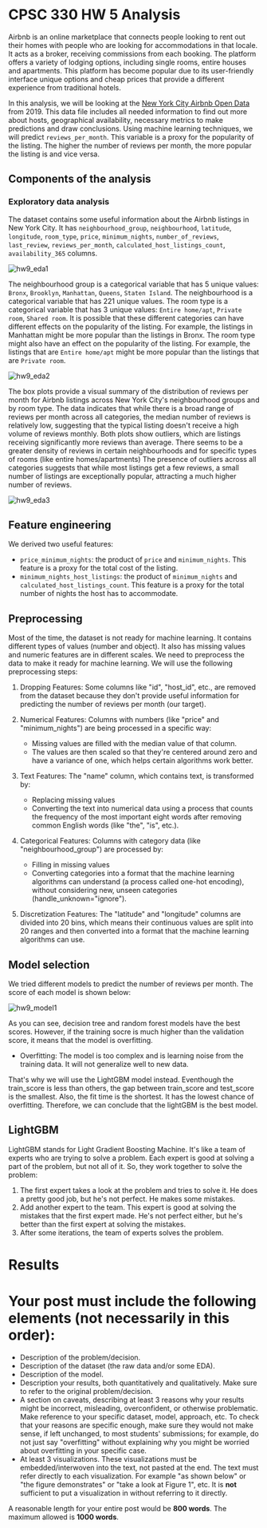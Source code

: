 # CPSC 330 HW 5 Analysis

Airbnb is an online marketplace that connects people looking to rent out their homes with people who are looking for accommodations in that locale. It acts as a broker, receiving commissions from each booking. The platform offers a variety of lodging options, including single rooms, entire houses and apartments. This platform has become popular due to its user-friendly interface unique options and cheap prices that provide a different experience from traditional hotels.

In this analysis, we will be looking at the [New York City Airbnb Open Data](https://www.kaggle.com/dgomonov/new-york-city-airbnb-open-data) from 2019. This data file includes all needed information to find out more about hosts, geographical availability, necessary metrics to make predictions and draw conclusions. Using machine learning techniques, we will predict `reviews_per_month`. This variable is a proxy for the popularity of the listing. The higher the number of reviews per month, the more popular the listing is and vice versa.


## Components of the analysis

### Exploratory data analysis

The dataset contains some useful information about the Airbnb listings in New York City. It has `neighbourhood_group`, `neighbourhood`, `latitude`, `longitude`, `room_type`, `price`, `minimum_nights`, `number_of_reviews`, `last_review`, `reviews_per_month`, `calculated_host_listings_count`, `availability_365` columns.

![hw9_eda1](assets/image/hw9_eda1.png)

The neighbourhood group is a categorical variable that has 5 unique values: `Bronx`, `Brooklyn`, `Manhattan`, `Queens`, `Staten Island`. The neighbourhood is a categorical variable that has 221 unique values. The room type is a categorical variable that has 3 unique values: `Entire home/apt`, `Private room`, `Shared room`. It is possible that these different categories can have different effects on the popularity of the listing. For example, the listings in Manhattan might be more popular than the listings in Bronx. The room type might also have an effect on the popularity of the listing. For example, the listings that are `Entire home/apt` might be more popular than the listings that are `Private room`.

![hw9_eda2](assets/image/hw9_eda2.png)

The box plots provide a visual summary of the distribution of reviews per month for Airbnb listings across New York City's neighbourhood groups and by room type. The data indicates that while there is a broad range of reviews per month across all categories, the median number of reviews is relatively low, suggesting that the typical listing doesn't receive a high volume of reviews monthly. Both plots show outliers, which are listings receiving significantly more reviews than average. There seems to be a greater density of reviews in certain neighbourhoods and for specific types of rooms (like entire homes/apartments) The presence of outliers across all categories suggests that while most listings get a few reviews, a small number of listings are exceptionally popular, attracting a much higher number of reviews.

![hw9_eda3](assets/image/hw9_eda3.png)

## Feature engineering

We derived two useful features:
- `price_minimum_nights`: the product of `price` and `minimum_nights`. This feature is a proxy for the total cost of the listing.
- `minimum_nights_host_listings`: the product of `minimum_nights` and `calculated_host_listings_count`. This feature is a proxy for the total number of nights the host has to accommodate.

## Preprocessing
Most of the time, the dataset is not ready for machine learning. It contains different types of values (number and object). It also has missing values and numeric features are in different scales. We need to preprocess the data to make it ready for machine learning. We will use the following preprocessing steps:

1. Dropping Features: Some columns like "id", "host_id", etc., are removed from the dataset because they don't provide useful information for predicting the number of reviews per month (our target).

2. Numerical Features: Columns with numbers (like "price" and "minimum_nights") are being processed in a specific way:
    - Missing values are filled with the median value of that column.
    - The values are then scaled so that they're centered around zero and have a variance of one, which helps certain algorithms work better.

3. Text Features: The "name" column, which contains text, is transformed by:
    - Replacing missing values
    - Converting the text into numerical data using a process that counts the frequency of the most important eight words after removing common English words (like "the", "is", etc.).
4. Categorical Features: Columns with category data (like "neighbourhood_group") are processed by:
    - Filling in missing values 
    - Converting categories into a format that the machine learning algorithms can understand (a process called one-hot encoding), without considering new, unseen categories (handle_unknown="ignore").
5. Discretization Features: The "latitude" and "longitude" columns are divided into 20 bins, which means their continuous values are split into 20 ranges and then converted into a format that the machine learning algorithms can use.

## Model selection
We tried different models to predict the number of reviews per month. The score of each model is shown below:

![hw9_model1](assets/image/hw9_model1.png)

As you can see, decision tree and random forest models have the best scores. However, if the training socre is much higher than the validation score, it means that the model is overfitting.

- Overfitting: The model is too complex and is learning noise from the training data. It will not generalize well to new data.

That's why we will use the LightGBM model instead. Eventhough the train_score is less than others, the gap between train_score and test_score is the smallest. Also, the fit time is the shortest. It has the lowest chance of overfitting. Therefore, we can conclude that the lightGBM is the best model.

## LightGBM

LightGBM stands for Light Gradient Boosting Machine. It's like a team of experts who are trying to solve a problem. Each expert is good at solving a part of the problem, but not all of it. So, they work together to solve the problem:
1. The first expert takes a look at the problem and tries to solve it. He does a pretty good job, but he's not perfect. He makes some mistakes.
2. Add another expert to the team. This expert is good at solving the mistakes that the first expert made. He's not perfect either, but he's better than the first expert at solving the mistakes.
3. After some iterations, the team of experts solves the problem.

# Results


# Your post must include the following elements (not necessarily in this order):

- Description of the problem/decision.
- Description of the dataset (the raw data and/or some EDA).
- Description of the model.
- Description your results, both quantitatively and qualitatively. Make sure to refer to the original problem/decision.
- A section on caveats, describing at least 3 reasons why your results might be incorrect, misleading, overconfident, or otherwise problematic. Make reference to your specific dataset, model, approach, etc. To check that your reasons are specific enough, make sure they would not make sense, if left unchanged, to most students' submissions; for example, do not just say "overfitting" without explaining why you might be worried about overfitting in your specific case.
- At least 3 visualizations. These visualizations must be embedded/interwoven into the text, not pasted at the end. The text must refer directly to each visualization. For example "as shown below" or "the figure demonstrates" or "take a look at Figure 1", etc. It is **not** sufficient to put a visualization in without referring to it directly.

A reasonable length for your entire post would be **800 words**. The maximum allowed is **1000 words**.